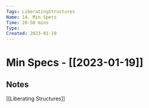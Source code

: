 ```yaml
---
Tags: LiberatingStructures
Name: 14. Min Specs
Time: 20-50 mins
Type: 
Created: 2023-01-19
---
```

# Min Specs - [[2023-01-19]]
## Notes

[[Liberating Structures]]